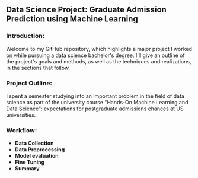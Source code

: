 ## Data Science Project: Graduate Admission Prediction using Machine Learning


### Introduction:
Welcome to my GitHub repository, which highlights a major project I worked on while pursuing a data science bachelor's degree. I'll give an outline of the project's goals and methods, as well as the techniques and realizations, in the sections that follow.

### Project Outline:
I spent a semester studying into an important problem in the field of data science as part of the university course "Hands-On Machine Learning and Data Science": expectations for postgraduate admissions chances at US universities.

### Workflow:
- **Data Collection**
- **Data Preprocessing**
- **Model evaluation**
- **Fine Tuning**
- **Summary**
